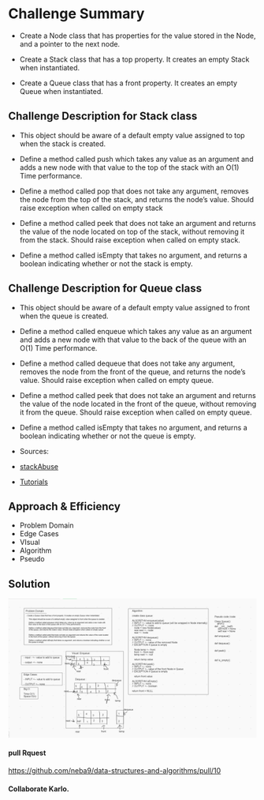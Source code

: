 # Challenge Summary
- Create a Node class that has properties for the value stored in the Node, and a pointer to the next node.

- Create a Stack class that has a top property. It creates an empty Stack when instantiated.

- Create a Queue class that has a front property. It creates an empty Queue when instantiated.
 

## Challenge Description for Stack class
- This object should be aware of a default empty value assigned to top when the stack is created.

- Define a method called push which takes any value as an argument and adds a new node with that value to the top of the stack with an O(1) Time performance.

- Define a method called pop that does not take any argument, removes the node from the top of the stack, and returns the node’s value.
Should raise exception when called on empty stack

- Define a method called peek that does not take an argument and returns the value of the node located on top of the stack, without removing it from the stack.
Should raise exception when called on empty stack.

- Define a method called isEmpty that takes no argument, and returns a boolean indicating whether or not the stack is empty.

## Challenge Description for Queue class 

- This object should be aware of a default empty value assigned to front when the queue is created.

- Define a method called enqueue which takes any value as an argument and adds a new node with that value to the back of the queue with an O(1) Time performance.

- Define a method called dequeue that does not take any argument, removes the node from the front of the queue, and returns the node’s value.
Should raise exception when called on empty queue.

- Define a method called peek that does not take an argument and returns the value of the node located in the front of the queue, without removing it from the queue.
Should raise exception when called on empty queue.

- Define a method called isEmpty that takes no argument, and returns a boolean indicating whether or not the queue is empty.

- Sources:
- [stackAbuse](https://stackabuse.com/stacks-and-queues-in-python/)
- [Tutorials](https://www.youtube.com/watch?v=IxQHWt0GpsU)



## Approach & Efficiency
- Problem Domain
- Edge Cases
- VIsual
- Algorithm
- Pseudo


## Solution
![stack and queues white board image](../assets/stacks.png)
#### pull Rquest
https://github.com/neba9/data-structures-and-algorithms/pull/10
#### Collaborate Karlo.